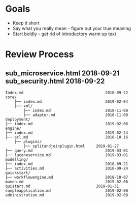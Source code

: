 # Goals

 * Keep it short
 * Say what you really mean - figure out your true meaning
 * Start boldly - get rid of introductory warm up text
 

# Review Process


sub_microservice.html		2018-09-21
sub_security.html			2018-09-22 
---------


	Index.md									2018-09-22 
	core/
	    ├── index.md						   	2019-02-04
		├── xml/
			├── index.md						2018-11-08
			├── adapter.md						2018-11-08
	deployment/
	├── index.md								2019-02-06
	engine/
	├── index.md								2019-02-24
	├── acl.md									2018-10.16
		├── plugins/
			├── splitandjoinplugin.html		2019-01-27
	├── query.md								2019-03-01
	├── luceneservice.md						2019-03-01
	modelling/
	├── index.md								2018-09-21
	├── activities.md							2018-09-24
	quickstart/			
	├── workflowengine.md						2018-10-07
	maven.md									2019-02-06
	quistart.md								2019-01-31
	sampleapplication.md						2019-02-08
	administration.md							2019-02-08
				
				
